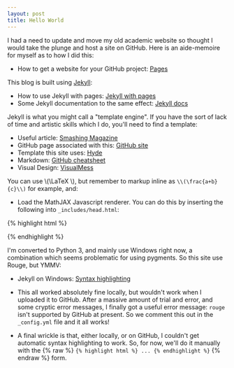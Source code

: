```yaml
---
layout: post
title: Hello World
---
```


I had a need to update and move my old academic website so thought I would take the plunge and host a site on GitHub.  Here is an aide-memoire for myself as to how I did this:

* How to get a website for your GitHub project: [Pages](https://pages.github.com/)

This blog is built using [Jekyll]():

<!--more-->

* How to use Jekyll with pages: [Jekyll with pages](https://help.github.com/articles/using-jekyll-with-pages/)
* Some Jekyll documentation to the same effect: [Jekyll docs](http://jekyllrb.com/docs/github-pages/)

Jekyll is what you might call a "template engine".  If you have the sort of lack of time and artistic skills which I do, you'll need to find a template:

* Useful article: [Smashing Magazine](http://www.smashingmagazine.com/2014/08/01/build-blog-jekyll-github-pages/)
* GitHub page associated with this: [GitHub site](https://github.com/barryclark/jekyll-now)
* Template this site uses: [Hyde](https://github.com/poole/hyde)
* Markdown: [GitHub cheatsheet](https://github.com/adam-p/markdown-here/wiki/Markdown-Cheatsheet)
* Visual Design: [VisualMess](http://www.visualmess.com/)

You can use \\(\LaTeX \\), but remember to markup inline as `\\(\frac{a+b}{c}\\)` for example, and:

* Load the MathJAX Javascript renderer.  You can do this by inserting the following into `_includes/head.html`:

{% highlight html %}
<script type="text/javascript"
  src="https://cdn.mathjax.org/mathjax/latest/MathJax.js?config=TeX-AMS-MML_HTMLorMML">
</script>
{% endhighlight %}

I'm converted to Python 3, and mainly use Windows right now, a combination which seems problematic for using pygments.  So this site use Rouge, but YMMV:

* Jekyll on Windows: [Syntax highlighting](https://github.com/juthilo/run-jekyll-on-windows/blob/gh-pages/3-syntax-highlighting.md)

* This all worked absolutely fine locally, but wouldn't work when I uploaded it to GitHub.  After a massive amount of trial and error, and some cryptic error messages, I finally got a useful error message: `rouge` isn't supported by GitHub at present.  So we comment this out in the `_config.yml` file and it all works!

* A final wrickle is that, either locally, or on GitHub, I couldn't get automatic syntax highlighting to work.  So, for now, we'll do it manually with the {% raw %} `{% highlight html %} ... {% endhighlight %}` {% endraw %} form.
